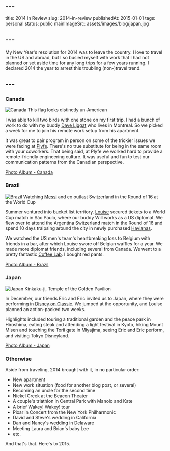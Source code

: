 ## ---
title: 2014 In Review
slug: 2014-in-review
publishedAt: 2015-01-01
tags: personal
status: public
mainImageSrc: assets/images/blog/japan.jpg
## ---
My New Year's resolution for 2014 was to leave the country. I love to travel in the US and abroad, but I so busied myself with work that I had not planned or set aside time for any long trips for a few years running. I declared 2014 the year to arrest this troubling (non-)travel trend.
## ---

### Canada

![Canada](assets/images/blog/canada.jpg)
<span class="blog-article-image-caption">
  This flag looks distinctly un-American
</span>

I was able to kill two birds with one stone on my first trip. I had a bunch of work to do with my buddy [Dave Liggat](https://liggat.org/) who lives in Montreal. So we picked a week for me to join his remote work setup from his apartment.

It was great to pair program in person on some of the trickier issues we were facing at [Plyfe](http://plyfe.com). There's no true substitute for being in the same room with your coworkers. That being said, at Plyfe we worked hard to provide a remote-friendly engineering culture. It was useful and fun to test our communication patterns from the Canadian perspective.

[Photo Album - Canada](https://goo.gl/photos/fGyytuHf3XeEoh577)

### Brazil

![Brazil](assets/images/blog/brazil.jpg)
<span class="blog-article-image-caption">
  Watching <a href="http://fivethirtyeight.com/features/lionel-messi-is-impossible/" target="_blank">Messi</a> and co outlast Switzerland in the Round of 16 at the World Cup
</span>

Summer ventured into bucket list territory. [Louise](http://louisegassman.com) secured tickets to a World Cup match in São Paulo, where our buddy Will works as a US diplomat. We flew over to attend the Argentina Switzerland match in the Round of 16 and spend 10 days traipsing around the city in newly purchased [Havianas](http://us.havaianas.com/).

We watched the US men's team's heartbreaking loss to Belgium with friends in a bar, after which Louise swore off Belgian waffles for a year. We made more diplomat friends, including several from Canada. We went to a pretty fantastic [Coffee Lab](http://coffeelab.com.br/blog/). I bought red pants.

[Photo Album - Brazil](https://goo.gl/photos/nmP77aP7iwatMKjK8)

### Japan

![Japan](assets/images/blog/japan.jpg)
<span class="blog-article-image-caption">
Kinkaku-ji, Temple of the Golden Pavilion
</span>

In December, our friends Eric and Eric invited us to Japan, where they were performing in [Disney on Classic](http://www.harmonyjapan.com/doc/eng). We jumped at the opportunity, and Louise planned an action-packed two weeks.

Highlights included touring a traditional garden and the peace park in Hiroshima, eating steak and attending a light festival in Kyoto, hiking Mount Misen and touching the Torii gate in Miyajima, seeing Eric and Eric perform, and visiting Tokyo Disneyland.

[Photo Album - Japan](https://goo.gl/photos/NwkrT5c9JgjN2BQB9)

### Otherwise

Aside from traveling, 2014 brought with it, in no particular order:

- New apartment
- New work situation (food for another blog post, or several)
- Becoming an uncle for the second time
- Nickel Creek at the Beacon Theater
- A couple's triathlon in Central Park with Manolo and Kate
- A brief Wakey! Wakey! tour
- Pixar in Concert from the New York Philharmonic
- David and Steve's wedding in California
- Dan and Nancy's wedding in Delaware
- Meeting Laura and Brian's baby Lee
- etc.

And that's that. Here's to 2015.
